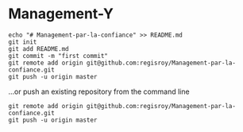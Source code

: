 # Management-Y

```
echo "# Management-par-la-confiance" >> README.md 
git init 
git add README.md 
git commit -m "first commit" 
git remote add origin git@github.com:regisroy/Management-par-la-confiance.git 
git push -u origin master
```
…or push an existing repository from the command line
```
git remote add origin git@github.com:regisroy/Management-par-la-confiance.git 
git push -u origin master
```
